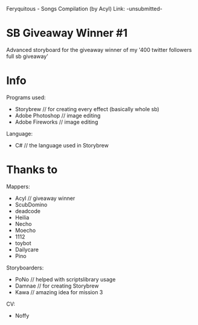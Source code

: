 Feryquitous - Songs Compilation (by Acyl)
Link: -unsubmitted-

# SB Giveaway Winner #1
Advanced storyboard for the giveaway winner of my '400 twitter followers full sb giveaway'

# Info
Programs used:
- Storybrew // for creating every effect (basically whole sb)
- Adobe Photoshop // image editing
- Adobe Fireworks // image editing

Language:
- C# // the language used in Storybrew

# Thanks to
Mappers:
- Acyl // giveaway winner
- ScubDomino
- deadcode
- Heilia
- Necho
- Moecho
- 1112
- toybot
- Dailycare
- Pino

Storyboarders:
- PoNo // helped with scriptslibrary usage
- Damnae // for creating Storybrew
- Kawa // amazing idea for mission 3

CV:
- Noffy
